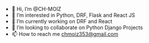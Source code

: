 - 👋 Hi, I’m @CH-MOIZ
- 👀 I’m interested in Python, DRF, Flask and React JS
- 🌱 I’m currently working on DRF and React
- 💞️ I’m looking to collaborate on Python Django Projects
- 📫 How to reach me chmoiz353@gmail.com

<!---
CH-MOIZ/CH-MOIZ is a ✨ special ✨ repository because its `README.md` (this file) appears on your GitHub profile.
You can click the Preview link to take a look at your changes.
--->
